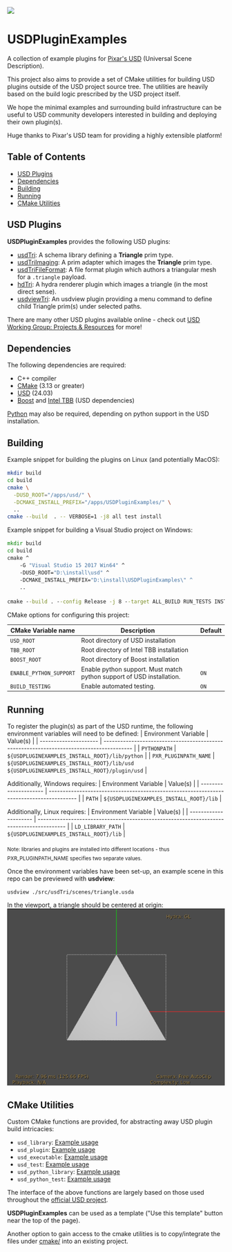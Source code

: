 <a href="https://github.com/wetadigital/USDPluginExamples/actions?query=workflow%3A%22Build+and+test%22"><img src="https://github.com/wetadigital/USDPluginExamples/workflows/Build%20and%20test/badge.svg"/></a>

# USDPluginExamples

A collection of example plugins for [Pixar's USD](https://github.com/PixarAnimationStudios/USD) (Universal Scene Description).

This project also aims to provide a set of CMake utilities for building USD plugins outside of the USD project source tree.  The utilities are heavily based on the build logic prescribed by the USD project itself. 

We hope the minimal examples and surrounding build infrastructure can be useful to USD community developers interested in building and deploying their own plugin(s).  

Huge thanks to Pixar's USD team for providing a highly extensible platform!

## Table of Contents

- [USD Plugins](#usd-plugins)
- [Dependencies](#dependencies)
- [Building](#building)
- [Running](#running)
- [CMake Utilities](#cmake-utilities)

## USD Plugins

**USDPluginExamples** provides the following USD plugins:
- [usdTri](./src/usdTri): A schema library defining a **Triangle** prim type.
- [usdTriImaging](./src/usdTriImaging): A prim adapter which images the **Triangle** prim type.
- [usdTriFileFormat](./src/usdTriFileFormat): A file format plugin which authors a triangular mesh for a `.triangle` payload.
- [hdTri](./src/hdTri): A hydra renderer plugin which images a triangle (in the most direct sense).
- [usdviewTri](./src/usdviewTri): An usdview plugin providing a menu command to define child Triangle prim(s) under selected paths.

There are many other USD plugins available online - check out [USD Working Group: Projects & Resources](https://wiki.aswf.io/display/WGUSD/USD+Projects+and+Resources) for more!

## Dependencies

The following dependencies are required:
- C++ compiler
- [CMake](https://cmake.org/documentation/) (3.13 or greater)
- [USD](https://github.com/pixaranimationstudios/USD) (24.03)
- [Boost](https://boost.org) and [Intel TBB](https://www.threadingbuildingblocks.org/) (USD dependencies)

[Python](https://www.python.org/) may also be required, depending on python support in the USD installation.

## Building

Example snippet for building the plugins on Linux (and potentially MacOS):
```bash
mkdir build
cd build
cmake \
  -DUSD_ROOT="/apps/usd/" \
  -DCMAKE_INSTALL_PREFIX="/apps/USDPluginExamples/" \
  ..
cmake --build  . -- VERBOSE=1 -j8 all test install
```

Example snippet for building a Visual Studio project on Windows:
```cmd
mkdir build
cd build
cmake ^
    -G "Visual Studio 15 2017 Win64" ^
    -DUSD_ROOT="D:\install\usd" ^
    -DCMAKE_INSTALL_PREFIX="D:\install\USDPluginExamples\" ^
    ..

cmake --build . --config Release -j 8 --target ALL_BUILD RUN_TESTS INSTALL
```


CMake options for configuring this project:

| CMake Variable name     | Description                                                            | Default |
| ----------------------- | ---------------------------------------------------------------------- | ------- |
| `USD_ROOT`              | Root directory of USD installation                                     |         |
| `TBB_ROOT`              | Root directory of Intel TBB installation                               |         |
| `BOOST_ROOT`            | Root directory of Boost installation                                   |         |
| `ENABLE_PYTHON_SUPPORT` | Enable python support.  Must match python support of USD installation. | `ON`    |
| `BUILD_TESTING`         | Enable automated testing.                                              | `ON`    |

## Running

To register the plugin(s) as part of the USD runtime, the following environment variables will need
to be defined:
| Environment Variable  | Value(s)                                                                                 |
| --------------------- | ---------------------------------------------------------------------------------------- |
| `PYTHONPATH`          | `${USDPLUGINEXAMPLES_INSTALL_ROOT}/lib/python`                                           |
| `PXR_PLUGINPATH_NAME` | `${USDPLUGINEXAMPLES_INSTALL_ROOT}/lib/usd`<br/>`${USDPLUGINEXAMPLES_INSTALL_ROOT}/plugin/usd` |

Additionally, Windows requires:
| Environment Variable  | Value(s)                                                                                 |
| --------------------- | ---------------------------------------------------------------------------------------- |
| `PATH`                | `${USDPLUGINEXAMPLES_INSTALL_ROOT}/lib`                                                  |

Additionally, Linux requires:
| Environment Variable  | Value(s)                                                                                 |
| --------------------- | ---------------------------------------------------------------------------------------- |
| `LD_LIBRARY_PATH`     | `${USDPLUGINEXAMPLES_INSTALL_ROOT}/lib`                                                  |

<sub>Note: libraries and plugins are installed into different locations - thus PXR_PLUGINPATH_NAME specifies
two separate values.</sub>


Once the environment variables have been set-up, an example scene in this repo can be previewed with **usdview**:
```
usdview ./src/usdTri/scenes/triangle.usda
```

In the viewport, a triangle should be centered at origin:
![Triangle](./images/triangle_in_viewport.png)

## CMake Utilities

Custom CMake functions are provided, for abstracting away USD plugin build intricacies:
- `usd_library`: [Example usage](./src/usdTri/CMakeLists.txt)
- `usd_plugin`: [Example usage](./src/hdTri/CMakeLists.txt)
- `usd_executable`: [Example usage](./src/usdTri/CMakeLists.txt#L45)
- `usd_test`: [Example usage](./src/usdTri/tests/CMakeLists.txt#L5)
- `usd_python_library`: [Example usage](./src/usdviewTri/CMakeLists.txt)
- `usd_python_test`: [Example usage](./src/usdTri/tests/CMakeLists.txt#L1)

The interface of the above functions are largely based on those used throughout the [official USD project](https://github.com/PixarAnimationStudios/USD).

**USDPluginExamples** can be used as a template ("Use this template" button near the top of the page).

Another option to gain access to the cmake utilities is to copy/integrate the files under [cmake/](./cmake) into an existing project.

